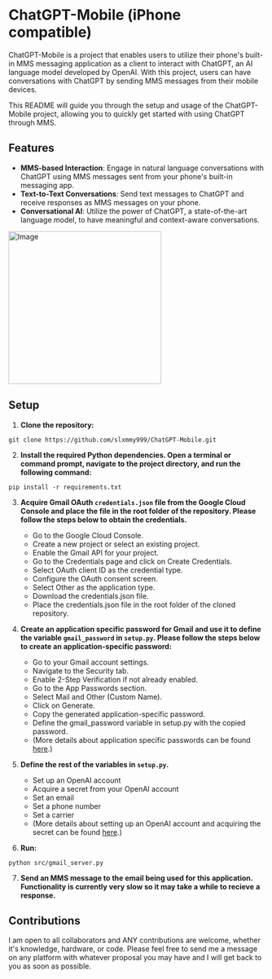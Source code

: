 # ChatGPT-Mobile (iPhone compatible)

ChatGPT-Mobile is a project that enables users to utilize their phone's built-in MMS messaging application as a client to interact with ChatGPT, an AI language model developed by OpenAI. With this project, users can have conversations with ChatGPT by sending MMS messages from their mobile devices.

This README will guide you through the setup and usage of the ChatGPT-Mobile project, allowing you to quickly get started with using ChatGPT through MMS.
## Features

- **MMS-based Interaction**: Engage in natural language conversations with ChatGPT using MMS messages sent from your phone's built-in messaging app.
- **Text-to-Text Conversations**: Send text messages to ChatGPT and receive responses as MMS messages on your phone.
- **Conversational AI**: Utilize the power of ChatGPT, a state-of-the-art language model, to have meaningful and context-aware conversations.

<img src="https://github.com/slxmmy999/ChatGPT-Mobile/assets/62761327/60a815a0-2334-44ce-a8b0-8043b7f9ccf8" alt="Image" width="300">

## Setup

1. **Clone the repository:**
```
git clone https://github.com/slxmmy999/ChatGPT-Mobile.git
```

2. **Install the required Python dependencies. Open a terminal or command prompt, navigate to the project directory, and run the following command:**
```
pip install -r requirements.txt
```

3. **Acquire Gmail OAuth `credentials.json` file from the Google Cloud Console and place the file in the root folder of the repository. Please follow the steps below to obtain the credentials.**
    - Go to the Google Cloud Console.
    - Create a new project or select an existing project.
    - Enable the Gmail API for your project.
    - Go to the Credentials page and click on Create Credentials.
    - Select OAuth client ID as the credential type.
    - Configure the OAuth consent screen.
    - Select Other as the application type.
    - Download the credentials.json file.
    - Place the credentials.json file in the root folder of the cloned repository.

4. **Create an application specific password for Gmail and use it to define the variable `gmail_password` in `setup.py`. Please follow the steps below to create an application-specific password:**
    - Go to your Gmail account settings.
    - Navigate to the Security tab.
    - Enable 2-Step Verification if not already enabled.
    - Go to the App Passwords section.
    - Select Mail and Other (Custom Name).
    - Click on Generate.
    - Copy the generated application-specific password.
    - Define the gmail_password variable in setup.py with the copied password.
    - (More details about application specific passwords can be found [here](https://support.google.com/mail/answer/185833?hl=en).)

5. **Define the rest of the variables in `setup.py`.**
    - Set up an OpenAI account
    - Acquire a secret from your OpenAI account
    - Set an email
    - Set a phone number
    - Set a carrier
    - (More details about setting up an OpenAI account and acquiring the secret can be found [here](https://www.windowscentral.com/software-apps/how-to-get-an-openai-api-key).)

6. **Run:**
```
python src/gmail_server.py
```

7. **Send an MMS message to the email being used for this application. Functionality is currently very slow so it may take a while to recieve a response.**

## Contributions

I am open to all collaborators and ANY contributions are welcome, whether it's knowledge, hardware, or code. Please feel free to send me a message on any platform with whatever proposal you may have and I will get back to you as soon as possible.
